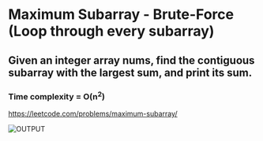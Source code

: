 # Maximum Subarray - Brute-Force (Loop through every subarray)
## Given an integer array nums, find the contiguous subarray with the largest sum, and print its sum.
### Time complexity = O(n<sup>2</sup>)
https://leetcode.com/problems/maximum-subarray/

![OUTPUT](https://user-images.githubusercontent.com/75247327/219865094-d65fb638-5ccd-42f5-9371-be659c488039.png)
